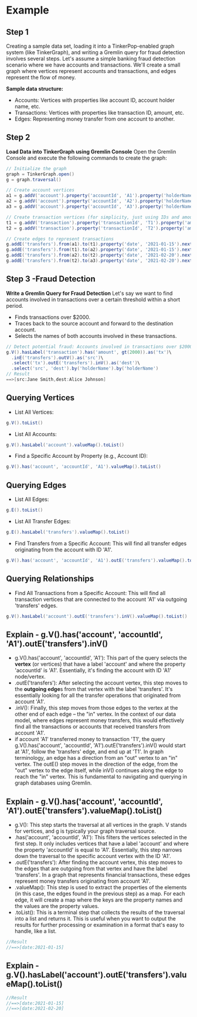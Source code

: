 # Example

## Step 1
Creating a sample data set, loading it into a TinkerPop-enabled graph system (like TinkerGraph), and writing a Gremlin query for fraud detection involves several steps.
Let's assume a simple banking fraud detection scenario where we have accounts and transactions. We'll create a small graph where vertices represent accounts and transactions, and edges represent the flow of money.

**Sample data structure:**

- Accounts: Vertices with properties like account ID, account holder name, etc.
- Transactions: Vertices with properties like transaction ID, amount, etc.
- Edges: Representing money transfer from one account to another.

## Step 2
**Load Data into TinkerGraph using Gremlin Console**
Open the Gremlin Console and execute the following commands to create the graph:
```groovy
// Initialize the graph
graph = TinkerGraph.open()
g = graph.traversal()

// Create account vertices
a1 = g.addV('account').property('accountId', 'A1').property('holderName', 'John Doe').property('balance', 10000).next()
a2 = g.addV('account').property('accountId', 'A2').property('holderName', 'Jane Smith').property('balance', 5000).next()
a3 = g.addV('account').property('accountId', 'A3').property('holderName', 'Alice Johnson').property('balance', 7000).next()

// Create transaction vertices (for simplicity, just using IDs and amounts)
t1 = g.addV('transaction').property('transactionId', 'T1').property('amount', 2000).next()
t2 = g.addV('transaction').property('transactionId', 'T2').property('amount', 3000).next()

// Create edges to represent transactions
g.addE('transfers').from(a1).to(t1).property('date', '2021-01-15').next()
g.addE('transfers').from(t1).to(a2).property('date', '2021-01-15').next()
g.addE('transfers').from(a2).to(t2).property('date', '2021-02-20').next()
g.addE('transfers').from(t2).to(a3).property('date', '2021-02-20').next()
```

## Step 3 -Fraud Detection
**Write a Gremlin Query for Fraud Detection**
Let's say we want to find accounts involved in transactions over a certain threshold within a short period.
- Finds transactions over $2000.
- Traces back to the source account and forward to the destination account.
- Selects the names of both accounts involved in these transactions.
  
```groovy
// Detect potential fraud: Accounts involved in transactions over $2000 within a short period
g.V().hasLabel('transaction').has('amount', gt(2000)).as('tx')\
  .inE('transfers').outV().as('src')\
  .select('tx').outE('transfers').inV().as('dest')\
  .select('src', 'dest').by('holderName').by('holderName')
// Result
==>[src:Jane Smith,dest:Alice Johnson]
```

## Querying Vertices
- List All Vertices:
```groovy
g.V().toList()
```
- List All Accounts:
```groovy
g.V().hasLabel('account').valueMap().toList()
```
- Find a Specific Account by Property (e.g., Account ID):
```groovy
g.V().has('account', 'accountId', 'A1').valueMap().toList()
```

## Querying Edges
- List All Edges:
```groovy
g.E().toList()
```
- List All Transfer Edges:
```groovy
g.E().hasLabel('transfers').valueMap().toList()
```
- Find Transfers from a Specific Account:
This will find all transfer edges originating from the account with ID 'A1'.
```groovy
g.V().has('account', 'accountId', 'A1').outE('transfers').valueMap().toList()

```

## Querying Relationships
- Find All Transactions from a Specific Account:
This will find all transaction vertices that are connected to the account 'A1' via outgoing 'transfers' edges.
```groovy
g.V().hasLabel('account').outE('transfers').inV().valueMap().toList()
```




## Explain - g.V().has('account', 'accountId', 'A1').outE('transfers').inV()
- g.V().has('account', 'accountId', 'A1'): This part of the query selects the **vertex** (or vertices) that have a label 'account' and where the property 'accountId' is 'A1'. Essentially, it's finding the account with ID 'A1' node/vertex.
- .outE('transfers'): After selecting the account vertex, this step moves to the **outgoing edge**s from that vertex with the label 'transfers'. It's essentially looking for all the transfer operations that originated from account 'A1'.
- .inV(): Finally, this step moves from those edges to the vertex at the other end of each edge – the "in" vertex. In the context of our data model, where edges represent money transfers, this would effectively find all the transactions or accounts that received transfers from account 'A1'.
- if account 'A1' transferred money to transaction 'T1', the query g.V().has('account', 'accountId', 'A1').outE('transfers').inV() would start at 'A1', follow the 'transfers' edge, and end up at 'T1'.
In graph terminology, an edge has a direction from an "out" vertex to an "in" vertex. The outE() step moves in the direction of the edge, from the "out" vertex to the edge itself, while inV() continues along the edge to reach the "in" vertex. This is fundamental to navigating and querying in graph databases using Gremlin.

## Explain - g.V().has('account', 'accountId', 'A1').outE('transfers').valueMap().toList()
- g.V(): This step starts the traversal at all vertices in the graph. V stands for vertices, and g is typically your graph traversal source.
- .has('account', 'accountId', 'A1'): This filters the vertices selected in the first step. It only includes vertices that have a label 'account' and where the property 'accountId' is equal to 'A1'. Essentially, this step narrows down the traversal to the specific account vertex with the ID 'A1'.
- .outE('transfers'): After finding the account vertex, this step moves to the edges that are outgoing from that vertex and have the label 'transfers'. In a graph that represents financial transactions, these edges represent money transfers originating from account 'A1'.
- .valueMap(): This step is used to extract the properties of the elements (in this case, the edges found in the previous step) as a map. For each edge, it will create a map where the keys are the property names and the values are the property values.
- .toList(): This is a terminal step that collects the results of the traversal into a list and returns it. This is useful when you want to output the results for further processing or examination in a format that's easy to handle, like a list.
```groovy
//Result
//==>[date:2021-01-15]
```

## Explain -  g.V().hasLabel('account').outE('transfers').valueMap().toList()
```groovy
//Result
//==>[date:2021-01-15]
//==>[date:2021-02-20]
```
